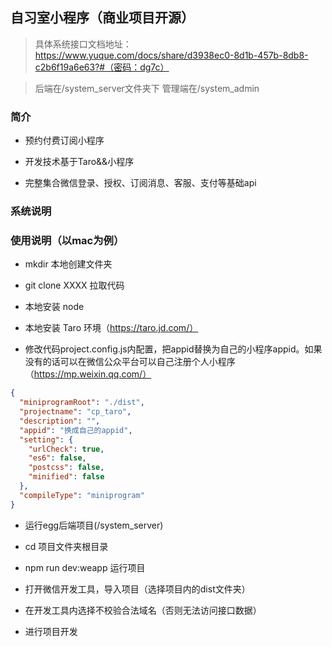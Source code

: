 
## 自习室小程序（商业项目开源）

>具体系统接口文档地址：
>https://www.yuque.com/docs/share/d3938ec0-8d1b-457b-8db8-c2b6f19a6e63?#（密码：dg7c） 

>后端在/system_server文件夹下
>管理端在/system_admin

### 简介

- 预约付费订阅小程序

- 开发技术基于Taro&&小程序

- 完整集合微信登录、授权、订阅消息、客服、支付等基础api


### 系统说明



### 使用说明（以mac为例）

- mkdir 本地创建文件夹

- git clone XXXX  拉取代码

- 本地安装 node 

- 本地安装 Taro 环境（https://taro.jd.com/）

- 修改代码project.config.js内配置，把appid替换为自己的小程序appid。如果没有的话可以在微信公众平台可以自己注册个人小程序（https://mp.weixin.qq.com/）

``` Json
{
  "miniprogramRoot": "./dist",
  "projectname": "cp_taro",
  "description": "",
  "appid": "换成自己的appid",
  "setting": {
    "urlCheck": true,
    "es6": false,
    "postcss": false,
    "minified": false
  },
  "compileType": "miniprogram"
}

```

- 运行egg后端项目(/system_server)

- cd 项目文件夹根目录  

- npm run dev:weapp 运行项目


- 打开微信开发工具，导入项目（选择项目内的dist文件夹）

- 在开发工具内选择不校验合法域名（否则无法访问接口数据）

- 进行项目开发

